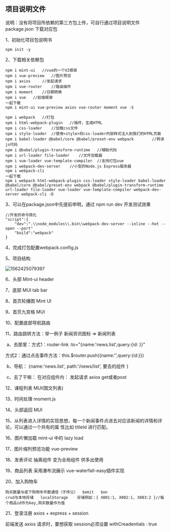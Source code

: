 ## 项目说明文件

说明：没有将项目所依赖的第三方包上传，可自行通过项目说明文件 package.json 下载对应包



1、初始化项目包说明书

```shell
npm init -y
```

2、下载相关依赖包

```shell
npm i mint-ui	//vue的一个UI框架 
npm i vue-preview	//图片预览
npm i axios		//发起请求
npm i vue-router	//路由插件
npm i moment	//日期转换
npm i vue 	//前端框架
一起下载
npm i mint-ui vue-preview axios vue-router moment vue -S  

npm i webpack	//打包
npm i html-webpack-plugin	//插件，生成HTML
npm i css-loader	//加载css文件
npm i style-loader	//使用<style>将css-loader内部样式注入到我们的HTML页面
npm i babel-loader @babel/core @babel/preset-env webpack		//转译js代码
npm i @babel/plugin-transform-runtime	//辅助代码
npm i url-loader file-loader	//文件加载器
npm i vue-loader vue-template-compiler 	//支持打包vue
npm i webpack-dev-server	//小型的Node.js Express服务器
npm i webpack-cli
一起下载
npm i webpack html-webpack-plugin css-loader style-loader babel-loader @babel/core @babel/preset-env webpack @babel/plugin-transform-runtime url-loader file-loader vue-loader vue-template-compiler webpack-dev-server webpack-cli -D  
```

3、可以在package.json中先提前申明，通过 npm run dev 开发测试效果

```shell
//开发的命令简化
"script":{
    "dev":".\\node_modules\\.bin\\webpack-dev-server --inline --hot --open --port"
    "build":"webpack"
}
```

4、完成打包配置webpack.config.js

5、项目结构

![1562425079397](C:\Users\钟宇雄\AppData\Local\Temp\1562425079397.png)

6、头部		Mint-ui		header

7、底部		MUI		tab bar

8、首页轮播图	Mint UI

9、首页九宫格	MUI

10、配置底部导航路由	

11、路由跳转方法：举一例子	新闻资讯图标 =>	新闻列表

​				a、去那里：方式1：router-link 	:to="{name:'news.list',query:{id:	}}"

​						      方式2：通过点击事件方法：this.$router.push({name:'',query:{id:}})

​				b、导航：	{name:'news.list', 	path:'/news/list',	要去的组件 }

​				c、去了干嘛： 在对应组件内：	发起请求 axios	get或者post

12、课程列表	MUI(图文列表)

13、时间处理	moment.js

14、头部返回	MUI

15、从列表进入详情的实现思想，每一个新闻事件点进去对应该新闻的详情和评论，可以通过一个共有的属		 									   性比如 titleId 进行匹配。

16、图片懒加载	mint-ui 中的 lazy load

17、图片缩列预览功能		vue-preview

18、发表评论	抽离组件		变为全局组件		供多出使用

19、商品列表	采用瀑布流展示	vue-waterfall-easy插件实现

20、加入购物车	

```
购买数量与底下购物车件数通信（子传父）  $emit   $on
crud与本地存储	localStorage	存储例如：{ X001:1, X002:1, X003:2 }//每个商品id作为key,购买数量作为值
```

21、登录注册 	axios + express + session

前端发送 axios 请求时，要想获取 session必须设置 withCreadentials : true
